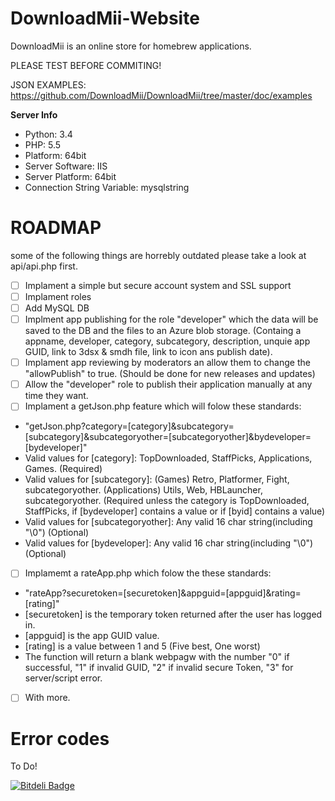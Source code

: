 DownloadMii-Website
===================

DownloadMii is an online store for homebrew applications.

PLEASE TEST BEFORE COMMITING!

JSON EXAMPLES: https://github.com/DownloadMii/DownloadMii/tree/master/doc/examples

**Server Info**
- Python: 3.4
- PHP: 5.5
- Platform: 64bit
- Server Software: IIS
- Server Platform: 64bit
- Connection String Variable: mysqlstring

ROADMAP
========
some of the following things are horrebly outdated please take a look at api/api.php first.
- [ ] Implament a simple but secure account system and SSL support
- [ ] Implament roles
- [ ] Add MySQL DB
- [ ] Implment app publishing for the role "developer" which the data will be saved to the DB and the files to an Azure blob storage. (Containg a appname, developer, category, subcategory, description, unquie app GUID, link to 3dsx & smdh file, link to icon ans publish date).
- [ ] Implament app reviewing by moderators an allow them to change the "allowPublish" to true. (Should be done for new releases and updates)
- [ ] Allow the "developer" role to publish their application manually at any time they want.
- [ ] Implament a getJson.php feature which will folow these standards:
- "getJson.php?category=[category]&subcategory=[subcategory]&subcategoryother=[subcategoryother]&bydeveloper=[bydeveloper]"
- Valid values for [category]: TopDownloaded, StaffPicks,  Applications, Games. (Required)
- Valid values for [subcategory]: (Games) Retro, Platformer, Fight, subcategoryother. (Applications) Utils, Web, HBLauncher, subcategoryother. (Required unless the category is TopDownloaded, StaffPicks, if [bydeveloper] contains a value or if [byid] contains a value)
- Valid values for [subcategoryother]: Any valid 16 char string(including "\0") (Optional)
- Valid values for [bydeveloper]: Any valid 16 char string(including "\0") (Optional)
- [ ] Implamemt a rateApp.php which folow the these standards:
- "rateApp?securetoken=[securetoken]&appguid=[appguid]&rating=[rating]"
- [securetoken] is the temporary token returned after the user has logged in.
- [appguid] is the app GUID value.
- [rating] is a value between 1 and 5 (Five best, One worst)
- The function will return a blank webpagw with the number "0" if successful, "1" if invalid GUID, "2" if invalid secure Token, "3" for server/script error.
- [ ] With more.




Error codes
===========
To Do!


[![Bitdeli Badge](https://d2weczhvl823v0.cloudfront.net/DownloadMii/downloadmii-website/trend.png)](https://bitdeli.com/free "Bitdeli Badge")

